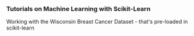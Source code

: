 ### Tutorials on Machine Learning with Scikit-Learn

Working with the Wisconsin Breast Cancer Dataset - that's pre-loaded in scikit-learn

